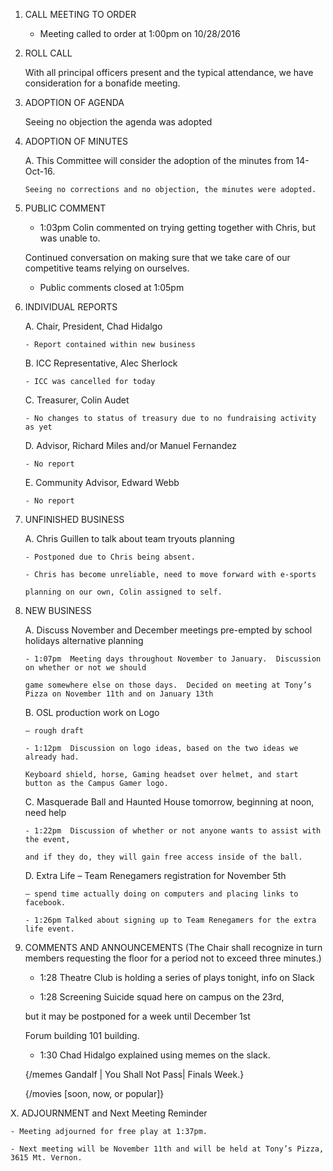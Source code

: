 1.	CALL MEETING TO ORDER

	-	Meeting called to order at 1:00pm on 10/28/2016

2.	ROLL CALL 
	
	With all principal officers present and the typical attendance, we have consideration for a bonafide meeting.
	
3.	ADOPTION OF AGENDA  

	Seeing no objection the agenda was adopted
	
4.	ADOPTION OF MINUTES 
	
	A.	This Committee will consider the adoption of the minutes from 14-Oct-16.
	
		Seeing no corrections and no objection, the minutes were adopted.
		
5.	PUBLIC COMMENT
	
	- 1:03pm Colin commented on trying getting together with Chris, but was unable to.  
	
	Continued conversation on making sure that we take care of our competitive teams relying on ourselves.
	
	- Public comments closed at 1:05pm
	
6.	INDIVIDUAL REPORTS 

	A.	Chair, President, Chad Hidalgo

		- Report contained within new business

	B.	ICC Representative, Alec Sherlock

		- ICC was cancelled for today

	C.	Treasurer, Colin Audet

		- No changes to status of treasury due to no fundraising activity as yet

	D.	Advisor, Richard Miles and/or Manuel Fernandez 

		- No report

	E.	Community Advisor, Edward Webb

		- No report

7.	UNFINISHED BUSINESS 

	A.	Chris Guillen to talk about team tryouts planning
	
		- Postponed due to Chris being absent.  

		- Chris has become unreliable, need to move forward with e-sports 
		
		planning on our own, Colin assigned to self.
		
8.	NEW BUSINESS 

	A.	Discuss November and December meetings pre-empted by school holidays alternative planning

		- 1:07pm  Meeting days throughout November to January.  Discussion on whether or not we should

		game somewhere else on those days.  Decided on meeting at Tony’s Pizza on November 11th and on January 13th
		
	B.	OSL production work on Logo 

		– rough draft

		- 1:12pm  Discussion on logo ideas, based on the two ideas we already had. 

		Keyboard shield, horse, Gaming headset over helmet, and start button as the Campus Gamer logo.

	C.	Masquerade Ball and Haunted House tomorrow, beginning at noon, need help

		- 1:22pm  Discussion of whether or not anyone wants to assist with the event, 

		and if they do, they will gain free access inside of the ball.

	D.	Extra Life – Team Renegamers registration for November 5th 

		– spend time actually doing on computers and placing links to facebook. 

		- 1:26pm Talked about signing up to Team Renegamers for the extra life event.

9.	COMMENTS AND ANNOUNCEMENTS (The Chair shall recognize in turn members requesting the floor for a period not to exceed three minutes.)
	
	- 1:28  Theatre Club is holding a series of plays tonight, info on Slack
	
	- 1:28  Screening Suicide squad here on campus on the 23rd, 
	
	but it may be postponed for a week until December 1st  
	
	Forum building 101 building.
	
	- 1:30  Chad Hidalgo explained using memes on the slack.  
	
	{/memes Gandalf | You Shall Not Pass| Finals Week.}  
	
	{/movies [soon, now, or popular]}
	
X.	ADJOURNMENT and Next Meeting Reminder 

	- Meeting adjourned for free play at 1:37pm.

	- Next meeting will be November 11th and will be held at Tony’s Pizza, 3615 Mt. Vernon.


